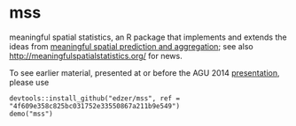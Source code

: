 mss
===

meaningful spatial statistics, an R package that implements and extends the ideas from [meaningful spatial prediction and aggregation](http://www.sciencedirect.com/science/article/pii/S1364815213001977); see also http://meaningfulspatialstatistics.org/ for news.

To see earlier material, presented at or before the AGU 2014 [presentation](https://agu.confex.com/agu/fm14/meetingapp.cgi#Paper/3289), please use
```
devtools::install_github("edzer/mss", ref = "4f609e358c825bc031752e33550867a211b9e549")
demo("mss")
```
